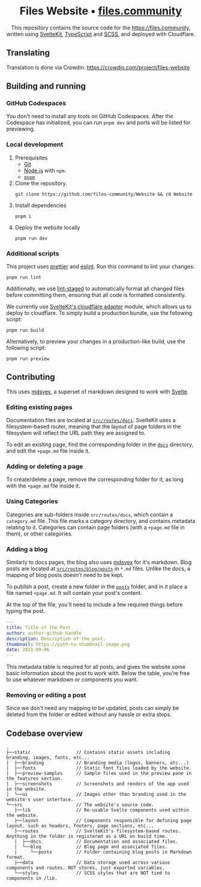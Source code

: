 <h1 align="center">Files Website • <a href="https://files.community">files.community</a></h1>

<p align="center">This repository contains the source code for the <a href="https://files.community">https://files.community</a>, written using <a href="https://svelte.dev">SvelteKit</a>, <a href="https://typescriptlang.org">TypeScript</a> and <a href="https://sass-lang.com">SCSS</a>, and deployed with Cloudflare.</p>

## Translating

Translation is done via Crowdin: https://crowdin.com/project/files-website

## Building and running

### GitHub Codespaces

You don't need to install any tools on GitHub Codespaces.
After the Codespace has initialized, you can run `pnpm dev` and ports will be listed for previewing.

### Local development

1. Prerequisites
   - [Git](https://git-scm.com)
   - [Node.js](https://nodejs.org) with `npm`.
   - [`pnpm`](https://pnpm.io)
2. Clone the repository.
   ```
   git clone https://github.com/files-community/Website && cd Website
   ```
3. Install dependencies
   ```
   pnpm i
   ```
4. Deploy the website locally
   ```
   pnpm run dev
   ```

### Additional scripts

This project uses [prettier](https://prettier.io) and [eslint](https://eslint.org/). Run this command to lint your changes:

```
pnpm run lint
```

Additionally, we use [lint-staged](https://github.com/okonet/lint-staged) to automatically format all changed files before committing them, ensuring that all code is formatted consistently.

We currently use [SvelteKit's cloudflare adapter](https://www.npmjs.com/package/@sveltejs/adapter-cloudflare) module, which allows us to deploy to cloudflare. To simply build a production bundle, use the following script:

```
pnpm run build
```

Alternatively, to preview your changes in a production-like build, use the following script:

```
pnpm run preview
```

## Contributing

This uses [mdsvex](https://mdsvex.pngwn.io), a superset of markdown designed to work with [Svelte](htts://svelte.dev).

### Editing existing pages

Documentation files are located at [`src/routes/docs`](https://github.com/files-community/Website/tree/main/src/routes/docs). SvelteKit uses a
filesystem-based router, meaning that the layout of page folders in the filesystem will reflect the URL path they are
assigned to.

To edit an existing page, find the corresponding folder in the [`docs`](<(https://github.com/files-community/Website/tree/main/src/routes/docs)>) directory, and edit the `+page.md` file inside it.

### Adding or deleting a page

To create/delete a page, remove the corresponding folder for it, as long with the `+page.md` file inside it.

### Using Categories

Categories are sub-folders inside `src/routes/docs`, which contain a `category.md` file. This file marks a category directory, and contains metadata relating to it.
Categories can contain page folders (with a `+page.md` file in them), or other categories.

### Adding a blog

Similarly to docs pages, the blog also uses [mdsvex](https://mdsvex.pngwn.io/) for it's markdown. Blog posts are located
at [`src/routes/blog/posts`](https://github.com/files-community/Website/tree/main/src/routes/blog/posts) in `*.md` files.
Unlike the docs, a mapping of blog posts doesn't need to be kept.

To publish a post, create a new folder in
the [`posts`](https://github.com/files-community/Website/tree/main/src/routes/blog/posts) folder, and in it place a file
named `+page.md`. It will contain your post's content.

At the top of the file, you'll need to include a few required things before typing the post.

```yml
---
title: Title of the Post
author: author-github-handle
description: Description of the post.
thumbnail: https://path-to-thumbnail-image.png
date: 2021-09-06
---
```

This metadata table is required for all posts, and gives the website some basic information about the post to work with. Below the table, you're free to use whatever markdown or components you want.

### Removing or editing a post

Since we don't need any mapping to be updated, posts can simply be deleted from the folder or edited without any hassle or extra steps.

## Codebase overview

```
.
├──static                 // Contains static assets including branding, images, fonts, etc...
|  ├──branding            // Branding media (logos, banners, etc...)
|  ├──fonts               // Static font files loaded by the website.
|  ├──preview-samples     // Sample files used in the preview pane in the features section.
|  ├──screenshots         // Screenshots and renders of the app used in the website.
|  └──ui                  // Images other than branding used in the website's user interface.
└──src                    // The website's source code.
   ├──lib                 // Re-usable Svelte components used within the website.
   ├──layout              // Components responsible for defining page layout, such as headers, footers, page sections, etc...
   ├──routes              // SvelteKit's filesystem-based routes. Anything in the folder is registered as a URL on build time.
   |  ├──docs             // Documentation and associated files.
   |  └──blog             // Blog page and associated files.
   |     └──posts         // Folder containing blog posts in Markdown format.
   ├──data                // Data storage used across various components and routes. NOT stores, just exported variables.
   └──styles              // SCSS styles that are NOT tied to components in /lib.
```
